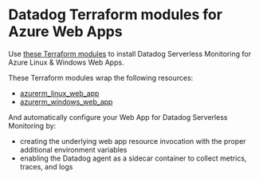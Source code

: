 # Datadog Terraform modules for Azure Web Apps

Use [these Terraform modules](https://registry.terraform.io/modules/DataDog/web-app-datadog/azurerm/latest) to install Datadog Serverless Monitoring for Azure Linux & Windows Web Apps.

These Terraform modules wrap the following resources:
- [azurerm_linux_web_app](https://registry.terraform.io/providers/hashicorp/azurerm/latest/docs/resources/linux_web_app)
- [azurerm_windows_web_app](https://registry.terraform.io/providers/hashicorp/azurerm/latest/docs/resources/windows_web_app)

And automatically configure your Web App for Datadog Serverless Monitoring by:
- creating the underlying web app resource invocation with the proper additional environment variables
- enabling the Datadog agent as a sidecar container to collect metrics, traces, and logs

